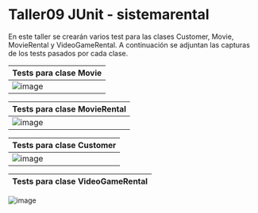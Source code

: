 # Taller09 JUnit - sistemarental

En este taller se crearán varios test para las clases Customer, Movie, MovieRental y VideoGameRental. A continuación se adjuntan las capturas de los tests pasados por cada clase.

Tests para clase Movie |
--- | 
![image](https://user-images.githubusercontent.com/73547550/131009914-df69baf9-9f26-48b1-a208-d5f8813800c5.png) |

Tests para clase MovieRental |
--- |
![image](https://user-images.githubusercontent.com/73547550/131013414-e8ed039c-8834-44ac-bcdf-3392301b7c01.png) |

Tests para clase Customer |
--- |
![image](https://user-images.githubusercontent.com/73547550/131069320-e3412dc8-c066-466e-886d-2ec1812624e8.png) |


Tests para clase VideoGameRental |
--- |
![image](https://user-images.githubusercontent.com/8119854/131070262-79cb3d83-ff51-4f7f-89fe-9b6ff518acfb.png)
